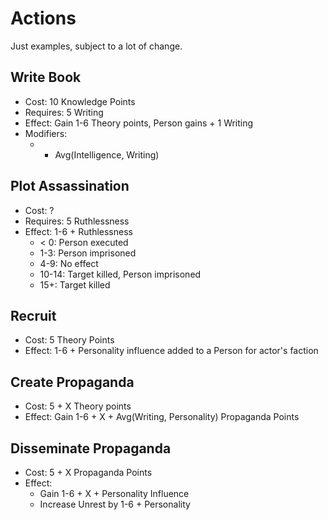 # Actions

Just examples, subject to a lot of change.

## Write Book

- Cost: 10 Knowledge Points
- Requires: 5 Writing
- Effect: Gain 1-6 Theory points, Person gains + 1 Writing
- Modifiers:
  - + Avg(Intelligence, Writing)

## Plot Assassination

- Cost: ?
- Requires: 5 Ruthlessness
- Effect: 1-6 + Ruthlessness
  - < 0: Person executed
  - 1-3: Person imprisoned
  - 4-9: No effect
  - 10-14: Target killed, Person imprisoned
  - 15+: Target killed

## Recruit
- Cost: 5 Theory Points
- Effect: 1-6 + Personality influence added to a Person for actor's faction

## Create Propaganda
- Cost: 5 + X Theory points
- Effect: Gain 1-6 + X + Avg(Writing, Personality) Propaganda Points

## Disseminate Propaganda
- Cost: 5 + X Propaganda Points
- Effect: 
  - Gain 1-6 + X + Personality Influence
  - Increase Unrest by 1-6 + Personality
